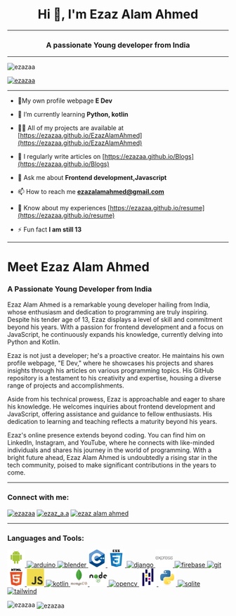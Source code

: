 <h1 align="center">Hi 👋, I'm Ezaz Alam Ahmed</h1>
<hr>

<h3 align="center">A passionate Young developer from India</h3>
<hr>

<p align="left" margin="25px" margin-left="50%" > <img src="https://komarev.com/ghpvc/?username=ezazaa&label=Profile%20views&color=0e75b6&style=flat" alt="ezazaa" /> </p>

<p align="left"> <a href="https://github.com/ryo-ma/github-profile-trophy"><img src="https://github-profile-trophy.vercel.app/?username=ezazaa" alt="ezazaa" /></a> </p>
<hr>

- 💼My own profile webpage **E Dev**

- 🌱 I’m currently learning **Python, kotlin**

- 👨‍💻 All of my projects are available at [https://ezazaa.github.io/EzazAlamAhmed](https://ezazaa.github.io/EzazAlamAhmed)

- 📝 I regularly write articles on [https://ezazaa.github.io/Blogs](https://ezazaa.github.io/Blogs)

- 💬 Ask me about **Frontend development,Javascript**

- 📫 How to reach me **ezazalamahmed@gmail.com**

- 📄 Know about my experiences [https://ezazaa.github.io/resume](https://ezazaa.github.io/resume)

- ⚡ Fun fact **I am still 13**
<hr>
 <h1>Meet Ezaz Alam Ahmed</h1>
  <h3>A Passionate Young Developer from India</h3>
  <p>
    Ezaz Alam Ahmed is a remarkable young developer hailing from India, whose enthusiasm and dedication to programming are truly inspiring. Despite his tender age of 13, Ezaz displays a level of skill and commitment beyond his years. With a passion for frontend development and a focus on JavaScript, he continuously expands his knowledge, currently delving into Python and Kotlin.
  </p>
  <p>
    Ezaz is not just a developer; he's a proactive creator. He maintains his own profile webpage, "E Dev," where he showcases his projects and shares insights through his articles on various programming topics. His GitHub repository is a testament to his creativity and expertise, housing a diverse range of projects and accomplishments.
  </p>
  <p>
    Aside from his technical prowess, Ezaz is approachable and eager to share his knowledge. He welcomes inquiries about frontend development and JavaScript, offering assistance and guidance to fellow enthusiasts. His dedication to learning and teaching reflects a maturity beyond his years.
  </p>
  <p>
    Ezaz's online presence extends beyond coding. You can find him on LinkedIn, Instagram, and YouTube, where he connects with like-minded individuals and shares his journey in the world of programming. With a bright future ahead, Ezaz Alam Ahmed is undoubtedly a rising star in the tech community, poised to make significant contributions in the years to come.
  </p>
<hr>
  
<h3 align="left">Connect with me:</h3>
<p align="left">
<a href="https://www.linkedin.com/in/ezaz-alam-ahmed-a6700a2b6/" target="blank"><img align="center" src="https://raw.githubusercontent.com/rahuldkjain/github-profile-readme-generator/master/src/images/icons/Social/linked-in-alt.svg" alt="ezazaa" height="30" width="40" /></a>
<a href="https://instagram.com/ezaz_a.a" target="blank"><img align="center" src="https://raw.githubusercontent.com/rahuldkjain/github-profile-readme-generator/master/src/images/icons/Social/instagram.svg" alt="ezaz_a.a" height="30" width="40" /></a>
<a href="https://www.youtube.com/c/ezaz alam ahmed" target="blank"><img align="center" src="https://raw.githubusercontent.com/rahuldkjain/github-profile-readme-generator/master/src/images/icons/Social/youtube.svg" alt="ezaz alam ahmed" height="30" width="40" /></a>
</p>
<hr>


<h3 align="left">Languages and Tools:</h3>
<p align="left"> <a href="https://developer.android.com" target="_blank" rel="noreferrer"> <img src="https://raw.githubusercontent.com/devicons/devicon/master/icons/android/android-original-wordmark.svg" alt="android" width="40" height="40"/> </a> <a href="https://www.arduino.cc/" target="_blank" rel="noreferrer"> <img src="https://cdn.worldvectorlogo.com/logos/arduino-1.svg" alt="arduino" width="40" height="40"/> </a> <a href="https://www.blender.org/" target="_blank" rel="noreferrer"> <img src="https://download.blender.org/branding/community/blender_community_badge_white.svg" alt="blender" width="40" height="40"/> </a> <a href="https://www.w3schools.com/cpp/" target="_blank" rel="noreferrer"> <img src="https://raw.githubusercontent.com/devicons/devicon/master/icons/cplusplus/cplusplus-original.svg" alt="cplusplus" width="40" height="40"/> </a> <a href="https://www.w3schools.com/css/" target="_blank" rel="noreferrer"> <img src="https://raw.githubusercontent.com/devicons/devicon/master/icons/css3/css3-original-wordmark.svg" alt="css3" width="40" height="40"/> </a> <a href="https://www.djangoproject.com/" target="_blank" rel="noreferrer"> <img src="https://cdn.worldvectorlogo.com/logos/django.svg" alt="django" width="40" height="40"/> </a> <a href="https://expressjs.com" target="_blank" rel="noreferrer"> <img src="https://raw.githubusercontent.com/devicons/devicon/master/icons/express/express-original-wordmark.svg" alt="express" width="40" height="40"/> </a> <a href="https://firebase.google.com/" target="_blank" rel="noreferrer"> <img src="https://www.vectorlogo.zone/logos/firebase/firebase-icon.svg" alt="firebase" width="40" height="40"/> </a> <a href="https://git-scm.com/" target="_blank" rel="noreferrer"> <img src="https://www.vectorlogo.zone/logos/git-scm/git-scm-icon.svg" alt="git" width="40" height="40"/> </a> <a href="https://www.w3.org/html/" target="_blank" rel="noreferrer"> <img src="https://raw.githubusercontent.com/devicons/devicon/master/icons/html5/html5-original-wordmark.svg" alt="html5" width="40" height="40"/> </a> <a href="https://developer.mozilla.org/en-US/docs/Web/JavaScript" target="_blank" rel="noreferrer"> <img src="https://raw.githubusercontent.com/devicons/devicon/master/icons/javascript/javascript-original.svg" alt="javascript" width="40" height="40"/> </a> <a href="https://kotlinlang.org" target="_blank" rel="noreferrer"> <img src="https://www.vectorlogo.zone/logos/kotlinlang/kotlinlang-icon.svg" alt="kotlin" width="40" height="40"/> </a> <a href="https://www.mongodb.com/" target="_blank" rel="noreferrer"> <img src="https://raw.githubusercontent.com/devicons/devicon/master/icons/mongodb/mongodb-original-wordmark.svg" alt="mongodb" width="40" height="40"/> </a> <a href="https://nodejs.org" target="_blank" rel="noreferrer"> <img src="https://raw.githubusercontent.com/devicons/devicon/master/icons/nodejs/nodejs-original-wordmark.svg" alt="nodejs" width="40" height="40"/> </a> <a href="https://opencv.org/" target="_blank" rel="noreferrer"> <img src="https://www.vectorlogo.zone/logos/opencv/opencv-icon.svg" alt="opencv" width="40" height="40"/> </a> <a href="https://pandas.pydata.org/" target="_blank" rel="noreferrer"> <img src="https://raw.githubusercontent.com/devicons/devicon/2ae2a900d2f041da66e950e4d48052658d850630/icons/pandas/pandas-original.svg" alt="pandas" width="40" height="40"/> </a> <a href="https://www.python.org" target="_blank" rel="noreferrer"> <img src="https://raw.githubusercontent.com/devicons/devicon/master/icons/python/python-original.svg" alt="python" width="40" height="40"/> </a> <a href="https://www.sqlite.org/" target="_blank" rel="noreferrer"> <img src="https://www.vectorlogo.zone/logos/sqlite/sqlite-icon.svg" alt="sqlite" width="40" height="40"/> </a> <a href="https://tailwindcss.com/" target="_blank" rel="noreferrer"> <img src="https://www.vectorlogo.zone/logos/tailwindcss/tailwindcss-icon.svg" alt="tailwind" width="40" height="40"/> </a> </p>

<p><img align="left" src="https://github-readme-stats.vercel.app/api/top-langs?username=ezazaa&show_icons=true&locale=en&layout=compact" alt="ezazaa" /></p>

<p>&nbsp;<img align="center" src="https://github-readme-stats.vercel.app/api?username=ezazaa&show_icons=true&locale=en" alt="ezazaa" /></p>
